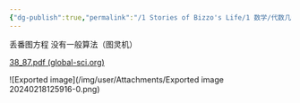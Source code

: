 ```yaml
---
{"dg-publish":true,"permalink":"/1 Stories of Bizzo's Life/1 数学/代数几何/"}
---
```


丢番图方程 没有一般算法（图灵机）

[38_87.pdf (global-sci.org)](http://www.global-sci.org/uploads/Issue/MC/v3n8/38_87.pdf)

![Exported image](/img/user/Attachments/Exported image 20240218125916-0.png)